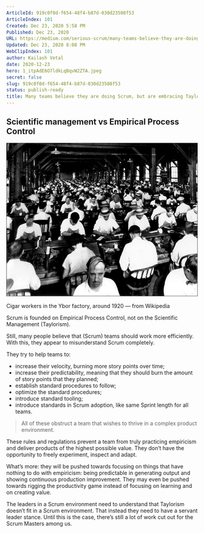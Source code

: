 ```yaml
---
ArticleId: 919c0f0d-f654-48f4-b87d-030d23508f53
ArticleIndex: 101
Created: Dec 23, 2020 5:58 PM
Published: Dec 23, 2020
URL: https://medium.com/serious-scrum/many-teams-believe-they-are-doing-scrum-but-are-embracing-taylorism-instead-7969c222de6e
Updated: Dec 23, 2020 8:08 PM
WebClipIndex: 101
author: Kailash Vetal
date: 2020-12-23
hero: 1_itpAdE6O7ldkLqBqvW2ZTA.jpeg
secret: false
slug: 919c0f0d-f654-48f4-b87d-030d23508f53
status: publish-ready
title: Many teams believe they are doing Scrum, but are embracing Taylorism instead
---
```

## Scientific management vs Empirical Process Control

![101%20969764c9bb3b4cc19e22e139ec9d7f5f/1tlpTqRWOSiekqgjkpViFDA.jpeg](101%20969764c9bb3b4cc19e22e139ec9d7f5f/1tlpTqRWOSiekqgjkpViFDA.jpeg)

Cigar workers in the Ybor factory, around 1920 — from Wikipedia

Scrum is founded on Empirical Process Control, not on the Scientific Management (Taylorism).

Still, many people believe that (Scrum) teams should work more efficiently. With this, they appear to misunderstand Scrum completely.

They try to help teams to:

- increase their velocity, burning more story points over time;
- increase their predictability, meaning that they should burn the amount of story points that they planned;
- establish standard procedures to follow;
- optimize the standard procedures;
- introduce standard tooling;
- introduce standards in Scrum adoption, like same Sprint length for all teams.

> All of these obstruct a team that wishes to thrive in a complex product environment.

These rules and regulations prevent a team from truly practicing empiricism and deliver products of the highest possible value. They don’t have the opportunity to freely experiment, inspect and adapt.

What’s more: they will be pushed towards focusing on things that have nothing to do with empiricism: being predictable in generating output and showing continuous production improvement. They may even be pushed towards rigging the productivity game instead of focusing on learning and on creating value.

The leaders in a Scrum environment need to understand that Taylorism doesn’t fit in a Scrum environment. That instead they need to have a servant leader stance. Until this is the case, there’s still a lot of work cut out for the Scrum Masters among us.
